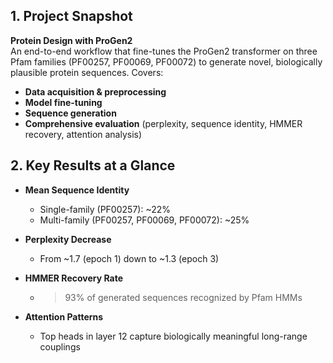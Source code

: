 ## 1. Project Snapshot

**Protein Design with ProGen2**  
An end-to-end workflow that fine-tunes the ProGen2 transformer on three Pfam families (PF00257, PF00069, PF00072) to generate novel, biologically plausible protein sequences. Covers:

- **Data acquisition & preprocessing**  
- **Model fine-tuning**  
- **Sequence generation**  
- **Comprehensive evaluation** (perplexity, sequence identity, HMMER recovery, attention analysis)

## 2. Key Results at a Glance

- **Mean Sequence Identity**  
  - Single-family (PF00257): ~22%  
  - Multi-family (PF00257, PF00069, PF00072): ~25%

- **Perplexity Decrease**  
  - From ~1.7 (epoch 1) down to ~1.3 (epoch 3)

- **HMMER Recovery Rate**  
  - > 93% of generated sequences recognized by Pfam HMMs

- **Attention Patterns**  
  - Top heads in layer 12 capture biologically meaningful long-range couplings

